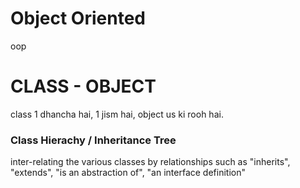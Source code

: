 # Object Oriented
oop

# CLASS - OBJECT
class 1 dhancha hai, 1 jism hai, object us ki rooh hai.

### Class Hierachy / Inheritance Tree
inter-relating the various classes by relationships such as "inherits", "extends", "is an abstraction of", "an interface definition"
